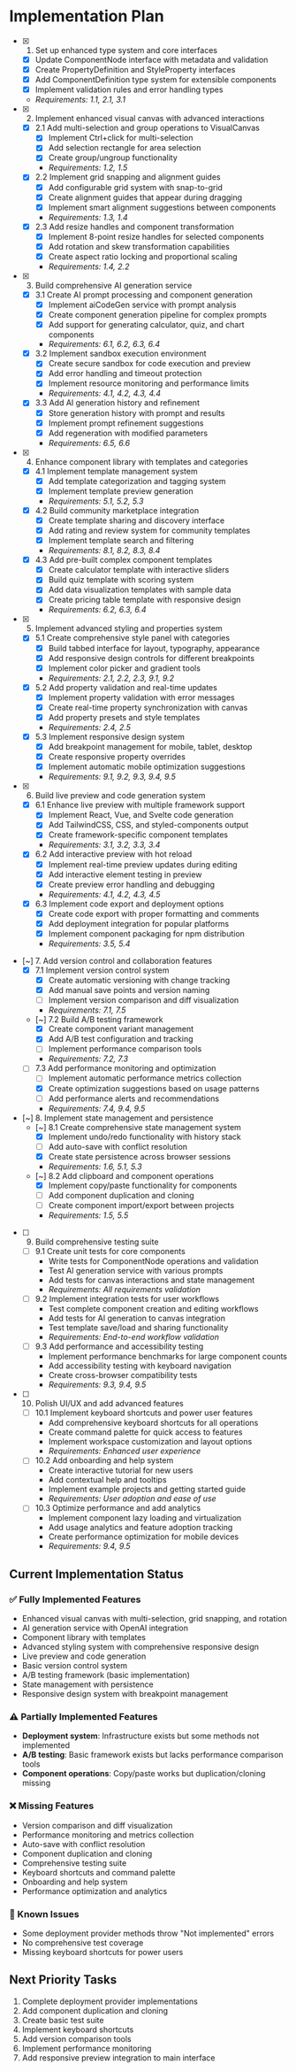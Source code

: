 # Implementation Plan

- [x] 1. Set up enhanced type system and core interfaces
  - [x] Update ComponentNode interface with metadata and validation
  - [x] Create PropertyDefinition and StyleProperty interfaces
  - [x] Add ComponentDefinition type system for extensible components
  - [x] Implement validation rules and error handling types
  - _Requirements: 1.1, 2.1, 3.1_

- [x] 2. Implement enhanced visual canvas with advanced interactions
  - [x] 2.1 Add multi-selection and group operations to VisualCanvas
    - [x] Implement Ctrl+click for multi-selection
    - [x] Add selection rectangle for area selection
    - [x] Create group/ungroup functionality
    - _Requirements: 1.2, 1.5_
  - [x] 2.2 Implement grid snapping and alignment guides
    - [x] Add configurable grid system with snap-to-grid
    - [x] Create alignment guides that appear during dragging
    - [x] Implement smart alignment suggestions between components
    - _Requirements: 1.3, 1.4_
  - [x] 2.3 Add resize handles and component transformation
    - [x] Implement 8-point resize handles for selected components
    - [x] Add rotation and skew transformation capabilities
    - [x] Create aspect ratio locking and proportional scaling
    - _Requirements: 1.4, 2.2_

- [x] 3. Build comprehensive AI generation service
  - [x] 3.1 Create AI prompt processing and component generation
    - [x] Implement aiCodeGen service with prompt analysis
    - [x] Create component generation pipeline for complex prompts
    - [x] Add support for generating calculator, quiz, and chart components
    - _Requirements: 6.1, 6.2, 6.3, 6.4_
  - [x] 3.2 Implement sandbox execution environment
    - [x] Create secure sandbox for code execution and preview
    - [x] Add error handling and timeout protection
    - [x] Implement resource monitoring and performance limits
    - _Requirements: 4.1, 4.2, 4.3, 4.4_
  - [x] 3.3 Add AI generation history and refinement
    - [x] Store generation history with prompt and results
    - [x] Implement prompt refinement suggestions
    - [x] Add regeneration with modified parameters
    - _Requirements: 6.5, 6.6_

- [x] 4. Enhance component library with templates and categories
  - [x] 4.1 Implement template management system
    - [x] Add template categorization and tagging system
    - [x] Implement template preview generation
    - _Requirements: 5.1, 5.2, 5.3_
  - [x] 4.2 Build community marketplace integration
    - [x] Create template sharing and discovery interface
    - [x] Add rating and review system for community templates
    - [x] Implement template search and filtering
    - _Requirements: 8.1, 8.2, 8.3, 8.4_
  - [x] 4.3 Add pre-built complex component templates
    - [x] Create calculator template with interactive sliders
    - [x] Build quiz template with scoring system
    - [x] Add data visualization templates with sample data
    - [x] Create pricing table template with responsive design
    - _Requirements: 6.2, 6.3, 6.4_

- [x] 5. Implement advanced styling and properties system
  - [x] 5.1 Create comprehensive style panel with categories
    - [x] Build tabbed interface for layout, typography, appearance
    - [x] Add responsive design controls for different breakpoints
    - [x] Implement color picker and gradient tools
    - _Requirements: 2.1, 2.2, 2.3, 9.1, 9.2_
  - [x] 5.2 Add property validation and real-time updates
    - [x] Implement property validation with error messages
    - [x] Create real-time property synchronization with canvas
    - [x] Add property presets and style templates
    - _Requirements: 2.4, 2.5_
  - [x] 5.3 Implement responsive design system
    - [x] Add breakpoint management for mobile, tablet, desktop
    - [x] Create responsive property overrides
    - [x] Implement automatic mobile optimization suggestions
    - _Requirements: 9.1, 9.2, 9.3, 9.4, 9.5_

- [x] 6. Build live preview and code generation system
  - [x] 6.1 Enhance live preview with multiple framework support
    - [x] Implement React, Vue, and Svelte code generation
    - [x] Add TailwindCSS, CSS, and styled-components output
    - [x] Create framework-specific component templates
    - _Requirements: 3.1, 3.2, 3.3, 3.4_
  - [x] 6.2 Add interactive preview with hot reload
    - [x] Implement real-time preview updates during editing
    - [x] Add interactive element testing in preview
    - [x] Create preview error handling and debugging
    - _Requirements: 4.1, 4.2, 4.3, 4.5_
  - [x] 6.3 Implement code export and deployment options
    - [x] Create code export with proper formatting and comments
    - [x] Add deployment integration for popular platforms
    - [x] Implement component packaging for npm distribution
    - _Requirements: 3.5, 5.4_

- [~] 7. Add version control and collaboration features
  - [x] 7.1 Implement version control system
    - [x] Create automatic versioning with change tracking
    - [x] Add manual save points and version naming
    - [ ] Implement version comparison and diff visualization
    - _Requirements: 7.1, 7.5_
  - [~] 7.2 Build A/B testing framework
    - [x] Create component variant management
    - [x] Add A/B test configuration and tracking
    - [ ] Implement performance comparison tools
    - _Requirements: 7.2, 7.3_
  - [ ] 7.3 Add performance monitoring and optimization
    - [ ] Implement automatic performance metrics collection
    - [x] Create optimization suggestions based on usage patterns
    - [ ] Add performance alerts and recommendations
    - _Requirements: 7.4, 9.4, 9.5_

- [~] 8. Implement state management and persistence
  - [~] 8.1 Create comprehensive state management system
    - [x] Implement undo/redo functionality with history stack
    - [ ] Add auto-save with conflict resolution
    - [x] Create state persistence across browser sessions
    - _Requirements: 1.6, 5.1, 5.3_
  - [~] 8.2 Add clipboard and component operations
    - [x] Implement copy/paste functionality for components
    - [ ] Add component duplication and cloning
    - [ ] Create component import/export between projects
    - _Requirements: 1.5, 5.5_

- [ ] 9. Build comprehensive testing suite
  - [ ] 9.1 Create unit tests for core components
    - Write tests for ComponentNode operations and validation
    - Test AI generation service with various prompts
    - Add tests for canvas interactions and state management
    - _Requirements: All requirements validation_
  - [ ] 9.2 Implement integration tests for user workflows
    - Test complete component creation and editing workflows
    - Add tests for AI generation to canvas integration
    - Test template save/load and sharing functionality
    - _Requirements: End-to-end workflow validation_
  - [ ] 9.3 Add performance and accessibility testing
    - Implement performance benchmarks for large component counts
    - Add accessibility testing with keyboard navigation
    - Create cross-browser compatibility tests
    - _Requirements: 9.3, 9.4, 9.5_

- [ ] 10. Polish UI/UX and add advanced features
  - [ ] 10.1 Implement keyboard shortcuts and power user features
    - Add comprehensive keyboard shortcuts for all operations
    - Create command palette for quick access to features
    - Implement workspace customization and layout options
    - _Requirements: Enhanced user experience_
  - [ ] 10.2 Add onboarding and help system
    - Create interactive tutorial for new users
    - Add contextual help and tooltips
    - Implement example projects and getting started guide
    - _Requirements: User adoption and ease of use_
  - [ ] 10.3 Optimize performance and add analytics
    - Implement component lazy loading and virtualization
    - Add usage analytics and feature adoption tracking
    - Create performance optimization for mobile devices
    - _Requirements: 9.4, 9.5_

## Current Implementation Status

### ✅ Fully Implemented Features
- Enhanced visual canvas with multi-selection, grid snapping, and rotation
- AI generation service with OpenAI integration
- Component library with templates
- Advanced styling system with comprehensive responsive design
- Live preview and code generation
- Basic version control system
- A/B testing framework (basic implementation)
- State management with persistence
- Responsive design system with breakpoint management

### ⚠️ Partially Implemented Features
- **Deployment system**: Infrastructure exists but some methods not implemented
- **A/B testing**: Basic framework exists but lacks performance comparison tools
- **Component operations**: Copy/paste works but duplication/cloning missing

### ❌ Missing Features
- Version comparison and diff visualization
- Performance monitoring and metrics collection
- Auto-save with conflict resolution
- Component duplication and cloning
- Comprehensive testing suite
- Keyboard shortcuts and command palette
- Onboarding and help system
- Performance optimization and analytics

### 🔧 Known Issues
- Some deployment provider methods throw "Not implemented" errors
- No comprehensive test coverage
- Missing keyboard shortcuts for power users

## Next Priority Tasks
1. Complete deployment provider implementations
2. Add component duplication and cloning
3. Create basic test suite
4. Implement keyboard shortcuts
5. Add version comparison tools
6. Implement performance monitoring
7. Add responsive preview integration to main interface

